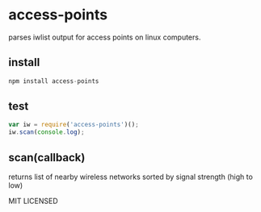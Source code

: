 # access-points

parses iwlist output for access points on linux computers.

## install

```javascript
npm install access-points
```

## test

```javascript
var iw = require('access-points')();
iw.scan(console.log);
```

## scan(callback)

returns list of nearby wireless networks sorted by signal strength (high to low)

MIT LICENSED
